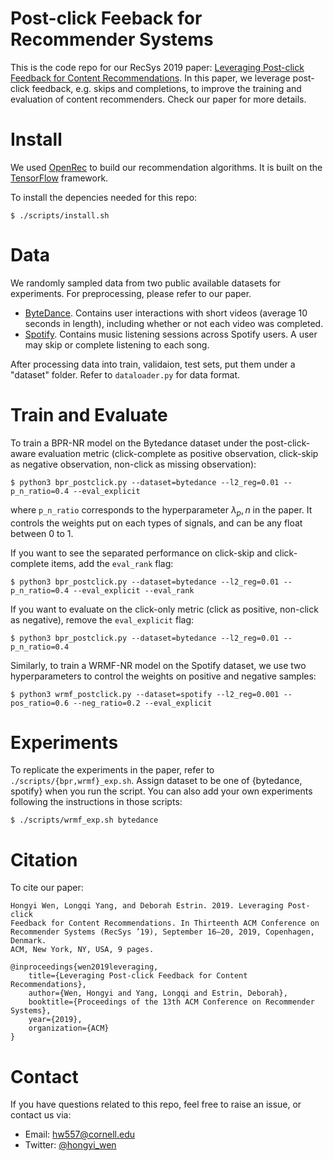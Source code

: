 # Post-click Feeback for Recommender Systems
This is the code repo for our RecSys 2019 paper: [Leveraging Post-click Feedback for Content Recommendations](https://cornell-nyc-sdl-postclick-recsys.s3.amazonaws.com/paper.pdf). In this paper, we leverage post-click feedback, e.g. skips and completions, to improve the training and evaluation of content recommenders. Check our paper for more details.

# Install
We used [OpenRec](https://github.com/ylongqi/openrec) to build our recommendation algorithms. It is built on the [TensorFlow](https://github.com/tensorflow/tensorflow) framework. 

To install the depencies needed for this repo:
```
$ ./scripts/install.sh
```

# Data
We randomly sampled data from two public available datasets for experiments. For preprocessing, please refer to our paper.
- [ByteDance](https://biendata.com/competition/icmechallenge2019/). Contains user interactions with short videos (average 10 seconds in length), including whether or not each video was completed.
- [Spotify](https://www.aicrowd.com/challenges/spotify-sequential-skip-prediction-challenge). Contains music listening sessions across Spotify users. A user may skip or complete listening to each song.

After processing data into train, validaion, test sets, put them under a "dataset" folder. Refer to `dataloader.py` for data format.


# Train and Evaluate
To train a BPR-NR model on the Bytedance dataset under the post-click-aware evaluation metric (click-complete as positive observation, click-skip as negative observation, non-click as missing observation):
```
$ python3 bpr_postclick.py --dataset=bytedance --l2_reg=0.01 --p_n_ratio=0.4 --eval_explicit
```
where `p_n_ratio` corresponds to the hyperparameter $\lambda_p,n$ in the paper. It controls the weights put on each types of signals, and can be any float between 0 to 1.

If you want to see the separated performance on click-skip and click-complete items, add the `eval_rank` flag:
```
$ python3 bpr_postclick.py --dataset=bytedance --l2_reg=0.01 --p_n_ratio=0.4 --eval_explicit --eval_rank
```

If you want to evaluate on the click-only metric (click as positive, non-click as negative), remove the `eval_explicit` flag:
```
$ python3 bpr_postclick.py --dataset=bytedance --l2_reg=0.01 --p_n_ratio=0.4
```

Similarly, to train a WRMF-NR model on the Spotify dataset, we use two hyperparameters to control the weights on positive and negative samples:
```
$ python3 wrmf_postclick.py --dataset=spotify --l2_reg=0.001 --pos_ratio=0.6 --neg_ratio=0.2 --eval_explicit
```

# Experiments
To replicate the experiments in the paper, refer to `./scripts/{bpr,wrmf}_exp.sh`. Assign dataset to be one of {bytedance, spotify} when you run the script. You can also add your own experiments following the instructions in those scripts:
```
$ ./scripts/wrmf_exp.sh bytedance 
```

# Citation
To cite our paper:
```
Hongyi Wen, Longqi Yang, and Deborah Estrin. 2019. Leveraging Post-click
Feedback for Content Recommendations. In Thirteenth ACM Conference on
Recommender Systems (RecSys ’19), September 16–20, 2019, Copenhagen, Denmark.
ACM, New York, NY, USA, 9 pages.
```

```
@inproceedings{wen2019leveraging,
    title={Leveraging Post-click Feedback for Content Recommendations},
    author={Wen, Hongyi and Yang, Longqi and Estrin, Deborah},
    booktitle={Proceedings of the 13th ACM Conference on Recommender Systems},
    year={2019},
    organization={ACM}
}
```

# Contact
If you have questions related to this repo, feel free to raise an issue, or contact us via:
- Email: hw557@cornell.edu
- Twitter: [@hongyi_wen](https://twitter.com/hongyi_wen)
